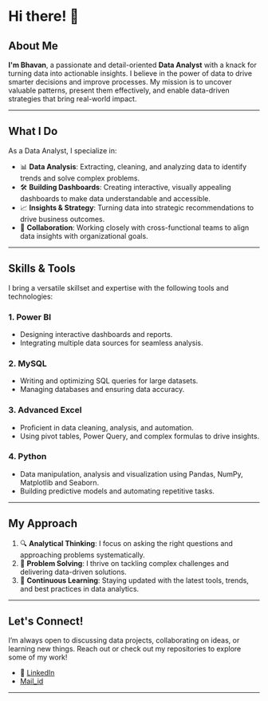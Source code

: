 # Hi there! 👋


## About Me  

**I'm Bhavan**, a passionate and detail-oriented **Data Analyst** with a knack for turning data into actionable insights. I believe in the power of data to drive smarter decisions and improve processes. My mission is to uncover valuable patterns, present them effectively, and enable data-driven strategies that bring real-world impact.

---

## What I Do  

As a Data Analyst, I specialize in:  
- 📊 **Data Analysis**: Extracting, cleaning, and analyzing data to identify trends and solve complex problems.  
- 🛠️ **Building Dashboards**: Creating interactive, visually appealing dashboards to make data understandable and accessible.  
- 📈 **Insights & Strategy**: Turning data into strategic recommendations to drive business outcomes.  
- 🤝 **Collaboration**: Working closely with cross-functional teams to align data insights with organizational goals.

---

## Skills & Tools  

I bring a versatile skillset and expertise with the following tools and technologies:  

### 1. **Power BI**  
- Designing interactive dashboards and reports.  
- Integrating multiple data sources for seamless analysis.  

### 2. **MySQL**  
- Writing and optimizing SQL queries for large datasets.  
- Managing databases and ensuring data accuracy.  

### 3. **Advanced Excel**  
- Proficient in data cleaning, analysis, and automation.
- Using pivot tables, Power Query, and complex formulas to drive insights.

### 4. **Python**  
- Data manipulation, analysis and visualization using Pandas, NumPy, Matplotlib and Seaborn.  
- Building predictive models and automating repetitive tasks.  

---

## My Approach  

1. 🔍 **Analytical Thinking**: I focus on asking the right questions and approaching problems systematically.  
2. 🧩 **Problem Solving**: I thrive on tackling complex challenges and delivering data-driven solutions.  
3. 🚀 **Continuous Learning**: Staying updated with the latest tools, trends, and best practices in data analytics.  

---

## Let's Connect!  

I’m always open to discussing data projects, collaborating on ideas, or learning new things. Reach out or check out my repositories to explore some of my work!  
  
- 💼 [LinkedIn](https://www.linkedin.com/in/bhavan-s-071644301)  
- [Mail_id](https://mail.google.com/mail/u/0/?pli=1#inbox)

---



